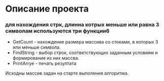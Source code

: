 # Описание  проекта
### для нахождения стрк, длинна котрых меньше или равна 3 символам используются три функции6
- GetCount - нахождение размера массива со стоками, в которых 3 или меньше символа.
- FindString - выбор строк, соответствующих заданным условиям и формирование из них массва.
- PrintArrye - печать резултата


Исходны массив задан на старте выполения алгоритма.
